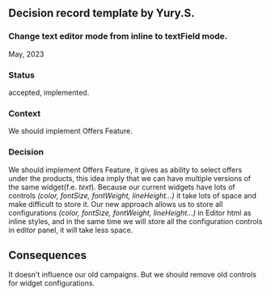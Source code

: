 ## Decision record template by Yury.S.

### Change text editor mode from inline to textField mode.
May, 2023

### Status
accepted, implemented.

### Context

We should implement Offers Feature.

### Decision

We should implement Offers Feature, it gives as ability to select offers under the products,
this idea imply that we can have multiple versions of the same widget(f.e. <em>text</em>). Because our current widgets have
lots of controls <em>(color, fontSize, fontWeight, lineHeight...)</em> it take lots of space and make difficult to store it. Our new approach
allows us to store all configurations <em>(color, fontSize, fontWeight, lineHeight...)</em> in Editor html as inline styles, and in the same time we will store all the configuration controls
in editor panel, it will take less space.

## Consequences

It doesn't influence our old campaigns. But we should remove old controls for widget configurations.